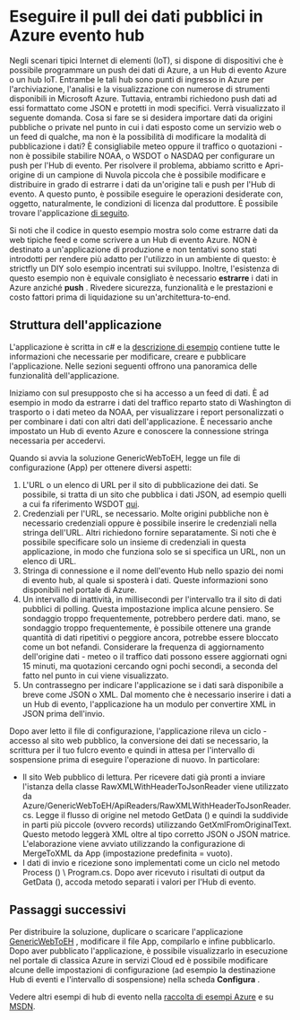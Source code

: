 <properties
    pageTitle="Eseguire il pull dei dati pubblici in Azure evento hub | Microsoft Azure"
    description="Panoramica dei hub evento importare da esempio web"
    services="event-hubs"
    documentationCenter="na"
    authors="spyrossak"
    manager="timlt"
    editor=""/>

<tags 
    ms.service="event-hubs"
    ms.devlang="na"
    ms.topic="article"
    ms.tgt_pltfrm="na"
    ms.workload="na"
    ms.date="08/25/2016"
    ms.author="spyros;sethm" />

# <a name="pulling-public-data-into-azure-event-hubs"></a>Eseguire il pull dei dati pubblici in Azure evento hub

Negli scenari tipici Internet di elementi (IoT), si dispone di dispositivi che è possibile programmare un push dei dati di Azure, a un Hub di evento Azure o un hub IoT. Entrambe le tali hub sono punti di ingresso in Azure per l'archiviazione, l'analisi e la visualizzazione con numerose di strumenti disponibili in Microsoft Azure. Tuttavia, entrambi richiedono push dati ad essi formattato come JSON e protetti in modi specifici. Verrà visualizzato il seguente domanda. Cosa si fare se si desidera importare dati da origini pubbliche o private nel punto in cui i dati esposto come un servizio web o un feed di qualche, ma non è la possibilità di modificare la modalità di pubblicazione i dati? È consigliabile meteo oppure il traffico o quotazioni - non è possibile stabilire NOAA, o WSDOT o NASDAQ per configurare un push per l'Hub di evento. Per risolvere il problema, abbiamo scritto e Apri-origine di un campione di Nuvola piccola che è possibile modificare e distribuire in grado di estrarre i dati da un'origine tali e push per l'Hub di evento. A questo punto, è possibile eseguire le operazioni desiderate con, oggetto, naturalmente, le condizioni di licenza dal produttore. È possibile trovare l'applicazione [di seguito](https://azure.microsoft.com/documentation/samples/event-hubs-dotnet-importfromweb/).

Si noti che il codice in questo esempio mostra solo come estrarre dati da web tipiche feed e come scrivere a un Hub di evento Azure. NON è destinato a un'applicazione di produzione e non tentativi sono stati introdotti per rendere più adatto per l'utilizzo in un ambiente di questo: è strictfly un DIY solo esempio incentrati sui sviluppo. Inoltre, l'esistenza di questo esempio non è equivale consigliato è necessario **estrarre** i dati in Azure anziché **push** . Rivedere sicurezza, funzionalità e le prestazioni e costo fattori prima di liquidazione su un'architettura-to-end.

## <a name="application-structure"></a>Struttura dell'applicazione

L'applicazione è scritta in c# e la [descrizione di esempio](https://azure.microsoft.com/documentation/samples/event-hubs-dotnet-importfromweb/) contiene tutte le informazioni che necessarie per modificare, creare e pubblicare l'applicazione. Nelle sezioni seguenti offrono una panoramica delle funzionalità dell'applicazione.

Iniziamo con sul presupposto che si ha accesso a un feed di dati. È ad esempio in modo da estrarre i dati del traffico reparto stato di Washington di trasporto o i dati meteo da NOAA, per visualizzare i report personalizzati o per combinare i dati con altri dati dell'applicazione. È necessario anche impostato un Hub di evento Azure e conoscere la connessione stringa necessaria per accedervi.

Quando si avvia la soluzione GenericWebToEH, legge un file di configurazione (App) per ottenere diversi aspetti:

1. L'URL o un elenco di URL per il sito di pubblicazione dei dati. Se possibile, si tratta di un sito che pubblica i dati JSON, ad esempio quelli a cui fa riferimento WSDOT [qui](http://www.wsdot.wa.gov/Traffic/api/). 
2. Credenziali per l'URL, se necessario. Molte origini pubbliche non è necessario credenziali oppure è possibile inserire le credenziali nella stringa dell'URL. Altri richiedono fornire separatamente. Si noti che è possibile specificare solo un insieme di credenziali in questa applicazione, in modo che funziona solo se si specifica un URL, non un elenco di URL.
3. Stringa di connessione e il nome dell'evento Hub nello spazio dei nomi di evento hub, al quale si sposterà i dati. Queste informazioni sono disponibili nel portale di Azure.
4. Un intervallo di inattività, in millisecondi per l'intervallo tra il sito di dati pubblici di polling. Questa impostazione implica alcune pensiero. Se sondaggio troppo frequentemente, potrebbero perdere dati. mano, se sondaggio troppo frequentemente, è possibile ottenere una grande quantità di dati ripetitivi o peggiore ancora, potrebbe essere bloccato come un bot nefandi. Considerare la frequenza di aggiornamento dell'origine dati - meteo o il traffico dati possono essere aggiornati ogni 15 minuti, ma quotazioni cercando ogni pochi secondi, a seconda del fatto nel punto in cui viene visualizzato. 
5. Un contrassegno per indicare l'applicazione se i dati sarà disponibile a breve come JSON o XML. Dal momento che è necessario inserire i dati a un Hub di evento, l'applicazione ha un modulo per convertire XML in JSON prima dell'invio.

Dopo aver letto il file di configurazione, l'applicazione rileva un ciclo - accesso al sito web pubblico, la conversione dei dati se necessario, la scrittura per il tuo fulcro evento e quindi in attesa per l'intervallo di sospensione prima di eseguire l'operazione di nuovo. In particolare:

  * Il sito Web pubblico di lettura. Per ricevere dati già pronti a inviare l'istanza della classe RawXMLWithHeaderToJsonReader viene utilizzato da Azure/GenericWebToEH/ApiReaders/RawXMLWithHeaderToJsonReader.cs. Legge il flusso di origine nel metodo GetData () e quindi la suddivide in parti più piccole (ovvero records) utilizzando GetXmlFromOriginalText. 
  Questo metodo leggerà XML oltre al tipo corretto JSON o JSON matrice. L'elaborazione viene avviato utilizzando la configurazione di MergeToXML da App (impostazione predefinita = vuoto).
  * I dati di invio e ricezione sono implementati come un ciclo nel metodo Process () \ Program.cs. 
  Dopo aver ricevuto i risultati di output da GetData (), accoda metodo separati i valori per l'Hub di evento.

## <a name="next-steps"></a>Passaggi successivi

Per distribuire la soluzione, duplicare o scaricare l'applicazione [GenericWebToEH](https://azure.microsoft.com/documentation/samples/event-hubs-dotnet-importfromweb/) , modificare il file App, compilarlo e infine pubblicarlo. Dopo aver pubblicato l'applicazione, è possibile visualizzarlo in esecuzione nel portale di classica Azure in servizi Cloud ed è possibile modificare alcune delle impostazioni di configurazione (ad esempio la destinazione Hub di eventi e l'intervallo di sospensione) nella scheda **Configura** .

Vedere altri esempi di hub di evento nella [raccolta di esempi Azure](https://azure.microsoft.com/documentation/samples/?service=event-hubs) e su [MSDN](https://code.msdn.microsoft.com/site/search?query=event%20hubs&f%5B0%5D.Value=event%20hubs&f%5B0%5D.Type=SearchText&ac=5).
